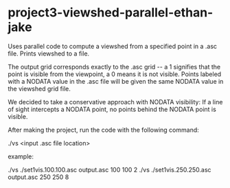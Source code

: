 # project3-viewshed-parallel-ethan-jake

Uses parallel code to compute a viewshed from a specified point in a .asc file. Prints
viewshed to a file.

The output grid corresponds exactly to the .asc grid -- a 1 signifies
that the point is visible from the viewpoint, a 0 means it is not
visible. Points labeled with a NODATA value in the .asc file will be
given the same NODATA value in the viewshed grid file.

We decided to take a conservative approach with NODATA visibility: If
a line of sight intercepts a NODATA point, no points behind the NODATA
point is visible.

After making the project, run the code with the following command:

./vs <input .asc file location> <output file location> <viewpoint row
cooridnate> <viewpoint column coordinate> <number of threads>

example:

./vs ./set1vis.100.100.asc output.asc 100 100 2
./vs ./set1vis.250.250.asc output.asc 250 250 8
